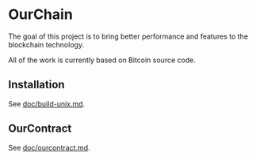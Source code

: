 OurChain
=======

The goal of this project is to bring better performance and features to the blockchain technology.

All of the work is currently based on Bitcoin source code.

Installation
------------

See [doc/build-unix.md](doc/build-unix.md).

OurContract
-----------

See [doc/ourcontract.md](doc/ourcontract.md).
